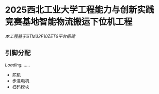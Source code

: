 # 2025西北工业大学工程能力与创新实践竞赛基地智能物流搬运下位机工程

*本工程基于STM32F10ZET6平台搭建*

## 引脚分配
*Loading.......*
- 舵机
- 步进电机
- 扫码模块
